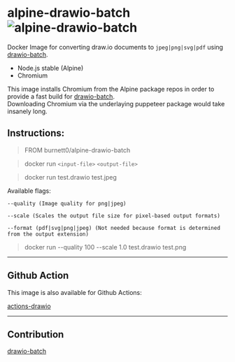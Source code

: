 # alpine-drawio-batch ![alpine-drawio-batch](https://github.com/Burnett01/docker-images/workflows/alpine-drawio-batch/badge.svg?branch=alpine-drawio-batch)

Docker Image for converting draw.io documents to ``jpeg|png|svg|pdf`` using [drawio-batch](https://github.com/languitar/drawio-batch).

+ Node.js stable (Alpine)
+ Chromium

This image installs Chromium from the Alpine package repos in order to provide a fast build for [drawio-batch]().<br />
Downloading Chromium via the underlaying puppeteer package would take insanely long.

## Instructions:

> FROM burnett0/alpine-drawio-batch

> docker run ``<input-file>`` ``<output-file>``

> docker run test.drawio test.jpeg


Available flags:

```
--quality (Image quality for png|jpeg)

--scale (Scales the output file size for pixel-based output formats)

--format (pdf|svg|png|jpeg) (Not needed because format is determined from the output extension)
```

> docker run --quality 100 --scale 1.0 test.drawio test.png


---

## Github Action

This image is also available for Github Actions:

[actions-drawio](https://github.com/Burnett01/actions-drawio/)

---

## Contribution

[drawio-batch](https://github.com/languitar/drawio-batch/)

